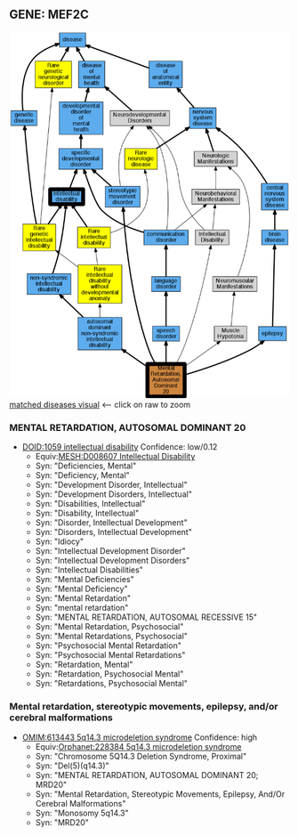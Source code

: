 
## GENE: MEF2C

![image](MEF2C.png)
[matched diseases visual](MEF2C.png)  <-- click on raw to zoom


### MENTAL RETARDATION, AUTOSOMAL DOMINANT 20
 * [DOID:1059 intellectual disability](http://beta.monarchinitiative.org/disease/DOID:1059) Confidence: low/0.12
    * Equiv:[MESH:D008607 Intellectual Disability](http://beta.monarchinitiative.org/disease/MESH:D008607)
    * Syn: "Deficiencies, Mental"
    * Syn: "Deficiency, Mental"
    * Syn: "Development Disorder, Intellectual"
    * Syn: "Development Disorders, Intellectual"
    * Syn: "Disabilities, Intellectual"
    * Syn: "Disability, Intellectual"
    * Syn: "Disorder, Intellectual Development"
    * Syn: "Disorders, Intellectual Development"
    * Syn: "Idiocy"
    * Syn: "Intellectual Development Disorder"
    * Syn: "Intellectual Development Disorders"
    * Syn: "Intellectual Disabilities"
    * Syn: "Mental Deficiencies"
    * Syn: "Mental Deficiency"
    * Syn: "Mental Retardation"
    * Syn: "mental retardation"
    * Syn: "MENTAL RETARDATION, AUTOSOMAL RECESSIVE 15"
    * Syn: "Mental Retardation, Psychosocial"
    * Syn: "Mental Retardations, Psychosocial"
    * Syn: "Psychosocial Mental Retardation"
    * Syn: "Psychosocial Mental Retardations"
    * Syn: "Retardation, Mental"
    * Syn: "Retardation, Psychosocial Mental"
    * Syn: "Retardations, Psychosocial Mental"

### Mental retardation, stereotypic movements, epilepsy, and/or cerebral malformations
 * [OMIM:613443 5q14.3 microdeletion syndrome](http://beta.monarchinitiative.org/disease/OMIM:613443) Confidence: high
    * Equiv:[Orphanet:228384 5q14.3 microdeletion syndrome](http://beta.monarchinitiative.org/disease/Orphanet:228384)
    * Syn: "Chromosome 5Q14.3 Deletion Syndrome, Proximal"
    * Syn: "Del(5)(q14.3)"
    * Syn: "MENTAL RETARDATION, AUTOSOMAL DOMINANT 20; MRD20"
    * Syn: "Mental Retardation, Stereotypic Movements, Epilepsy, And/Or Cerebral Malformations"
    * Syn: "Monosomy 5q14.3"
    * Syn: "MRD20"
